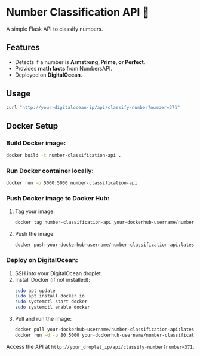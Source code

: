 # Number Classification API 🚀
A simple Flask API to classify numbers.

## Features
- Detects if a number is **Armstrong, Prime, or Perfect**.
- Provides **math facts** from NumbersAPI.
- Deployed on **DigitalOcean**.

## Usage
```sh
curl "http://your-digitalocean-ip/api/classify-number?number=371"
```

## Docker Setup

### Build Docker image:
```sh
docker build -t number-classification-api .
```

### Run Docker container locally:
```sh
docker run -p 5000:5000 number-classification-api
```

### Push Docker image to Docker Hub:
1. Tag your image:
    ```sh
    docker tag number-classification-api your-dockerhub-username/number-classification-api:latest
    ```
2. Push the image:
    ```sh
    docker push your-dockerhub-username/number-classification-api:latest
    ```

### Deploy on DigitalOcean:

1. SSH into your DigitalOcean droplet.
2. Install Docker (if not installed):
    ```sh
    sudo apt update
    sudo apt install docker.io
    sudo systemctl start docker
    sudo systemctl enable docker
    ```
3. Pull and run the image:
    ```sh
    docker pull your-dockerhub-username/number-classification-api:latest
    docker run -d -p 80:5000 your-dockerhub-username/number-classification-api
    ```

Access the API at `http://your_droplet_ip/api/classify-number?number=371`.